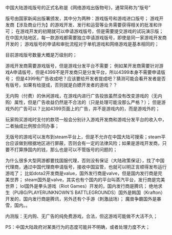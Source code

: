 中国大陆游戏版号的正式名称是《网络游戏出版物号》，通常简称为“版号”

版号由国家新闻出版署颁发，其中分为两种：游戏版号和游戏进口版号；
游戏开发商【涉及商业行为】的游戏开发、发行和运营等业务需要获得相关的批准和许可；
在游戏开发的初期就可以申请游戏版号，但是需要提交游戏的试玩演示版；
在中国大陆地区，每一款游戏都需要独立申请游戏版号，即使是同一家游戏开发商开发的；
游戏版号的申请和审批流程对于单机游戏和网络游戏是基本相同的；

目前游戏版号数量大概是万级别的；

游戏开发商需要游戏版号，但是游戏分发平台不需要；
例如某开发商需要针对游戏A申请版号，但是4399不是开发商只是分发平台，所以4399本身不需要申请版号；
但是4399有广告收成吧？应该要给开发者提成吧？猜测可能会看开发者是否有版号，如果有给提成，否则就是白嫖开发者的游戏？？

无内购（付费）的休闲游戏，在游戏内进行广告投放虽然没有改变游戏的（无内购）属性，但是广告收益仍然是不合法的（只是处理可能没那么严格？）；
但是游戏外的广告可以？比如4399页面上的广告，并不是游戏内的，而是游戏外的；

玩家购买游戏时支付的款项一般会分别计入游戏开发商和游戏分发平台的收入中，二者抽成比例按合同办事；

无版号的游戏可以发布到steam平台上，但是不允许在中国大陆可搜索；steam平台应该做到根据地区进行屏蔽，否则会有一定的法律风险；如果是游戏开发商，只要不打算挣国内的钱，那么也是可以不管版号的问题的；

为什么很多大型网游都要找国服代理，否则没有保证（大陆政策保证），找了中国代理商，通过中国代理商申请版号，接收中国监管，也就可以明正言顺得发布运行游戏了；
比如dota2开发商是value，国外发行商是valve，但是国内发行商是完美世界；
steam国外是valve，其实也有个国内的平台叫蒸汽平台，发行商是完美世界；
lol国外是拳头游戏（Riot Games）开发的，国内发行商是腾讯；
绝地求生（PUBG/PLAYERUNKNOWN’S BATTLEGROUNDS）国外是韩国（Krafton）开发的，国内发行商是腾讯，另外还有个手游（刺激战场）；
魔兽争霸国外是暴雪，国内。。

内测版：无内购、无广告的纯免费游戏，合法，但这游戏可能做不大活不久；

PS：中国大陆政府对某类行为的态度可能并不明确，或者处理力度不大；